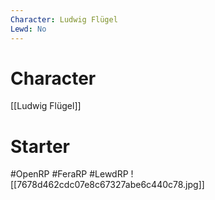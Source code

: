 ```yaml
---
Character: Ludwig Flügel
Lewd: No
---
```

# Character
[[Ludwig Flügel]]

# Starter


#OpenRP #FeraRP #LewdRP
![[7678d462cdc07e8c67327abe6c440c78.jpg]]